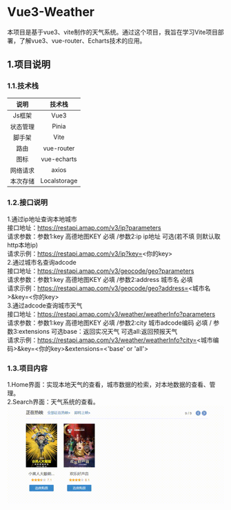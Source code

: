 # Vue3-Weather
本项目是基于vue3、vite制作的天气系统。通过这个项目，我旨在学习Vite项目部署，了解vue3、vue-router、Echarts技术的应用。
## 1.项目说明
### 1.1.技术栈
|   说明  |    技术栈     |
|:--------:|:----------:|
| Js框架 |    Vue3   |
| 状态管理 |    Pinia   |
| 脚手架   |    Vite    |
| 路由     | vue-router |
| 图标     | vue-echarts |
| 网络请求 |    axios   |
| 本次存储 | Localstorage |
### 1.2.接口说明
1.通过ip地址查询本地城市<br>
接口地址：https://restapi.amap.com/v3/ip?parameters<br>
请求参数：参数1:key 高德地图KEY 必填 /参数2:ip ip地址 可选(若不填 则默认取http本地ip)<br>
请求示例：https://restapi.amap.com/v3/ip?key=<你的key><br>
2.通过城市名查询adcode<br>
接口地址：https://restapi.amap.com/v3/geocode/geo?parameters<br>
请求参数：参数1:key 高德地图KEY 必填 /参数2:address 城市名 必填<br>
请求示例：https://restapi.amap.com/v3/geocode/geo?address=<城市名>&key=<你的key><br>
3.通过adcode查询城市天气<br>
接口地址：https://restapi.amap.com/v3/weather/weatherInfo?parameters<br>
请求参数：参数1:key 高德地图KEY 必填 /参数2:city 城市adcode编码 必填 / 参数3:extensions 可选base：返回实况天气 可选all:返回预报天气<br>
请求示例：https://restapi.amap.com/v3/weather/weatherInfo?city=<城市编码>&key=<你的key>&extensions=<'base' or 'all'>
### 1.3.项目内容
1.Home界面：实现本地天气的查看，城市数据的检索，对本地数据的查看、管理。<br>
2.Search界面：天气系统的查看。<br>
![Weather项目](https://github.com/G1Ser/VUE-DouBan-Movie-Clone/blob/main/GIF/%E8%BD%AE%E6%92%AD.gif "Weather项目")
